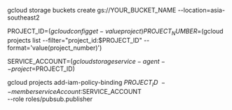 gcloud storage buckets create gs://YOUR_BUCKET_NAME --location=asia-southeast2

PROJECT_ID=$(gcloud config get-value project)
PROJECT_NUMBER=$(gcloud projects list --filter="project_id:$PROJECT_ID" --format='value(project_number)')

SERVICE_ACCOUNT=$(gcloud storage service-agent --project=$PROJECT_ID)

gcloud projects add-iam-policy-binding $PROJECT_ID \
  --member serviceAccount:$SERVICE_ACCOUNT \
 --role roles/pubsub.publisher
